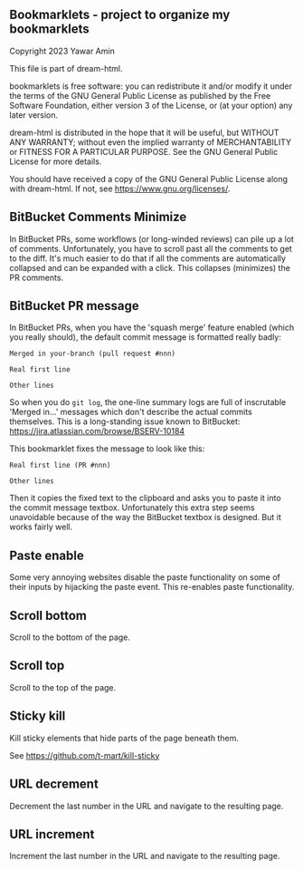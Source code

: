 ## Bookmarklets - project to organize my bookmarklets

Copyright 2023 Yawar Amin

This file is part of dream-html.

bookmarklets is free software: you can redistribute it and/or modify it under
the terms of the GNU General Public License as published by the Free Software
Foundation, either version 3 of the License, or (at your option) any later
version.

dream-html is distributed in the hope that it will be useful, but WITHOUT
ANY WARRANTY; without even the implied warranty of MERCHANTABILITY or FITNESS
FOR A PARTICULAR PURPOSE. See the GNU General Public License for more details.

You should have received a copy of the GNU General Public License along with
dream-html. If not, see <https://www.gnu.org/licenses/>.

## BitBucket Comments Minimize

In BitBucket PRs, some workflows (or long-winded reviews) can pile up a lot of
comments. Unfortunately, you have to scroll past all the comments to get to the
diff. It's much easier to do that if all the comments are automatically
collapsed and can be expanded with a click. This collapses (minimizes) the PR
comments.

## BitBucket PR message

In BitBucket PRs, when you have the 'squash merge' feature enabled (which you
really should), the default commit message is formatted really badly:

    Merged in your-branch (pull request #nnn)

    Real first line

    Other lines

So when you do `git log`, the one-line summary logs are full of inscrutable
'Merged in...' messages which don't describe the actual commits themselves. This
is a long-standing issue known to BitBucket:
https://jira.atlassian.com/browse/BSERV-10184

This bookmarklet fixes the message to look like this:

    Real first line (PR #nnn)

    Other lines

Then it copies the fixed text to the clipboard and asks you to paste it into the
commit message textbox. Unfortunately this extra step seems unavoidable because
of the way the BitBucket textbox is designed. But it works fairly well.

## Paste enable

Some very annoying websites disable the paste functionality on some of their
inputs by hijacking the paste event. This re-enables paste functionality.

## Scroll bottom

Scroll to the bottom of the page.

## Scroll top

Scroll to the top of the page.

## Sticky kill

Kill sticky elements that hide parts of the page beneath them.

See https://github.com/t-mart/kill-sticky

## URL decrement

Decrement the last number in the URL and navigate to the resulting page.

## URL increment

Increment the last number in the URL and navigate to the resulting page.

